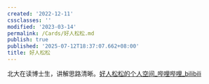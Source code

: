 ```yaml
---
created: '2022-12-11'
cssclasses: ''
modified: '2023-03-14'
permalink: /Cards/好人松松.md
publish: true
published: '2025-07-12T18:37:07.662+08:00'
title: 好人松松
---
```

北大在读博士生，讲解思路清晰。[好人松松的个人空间_哔哩哔哩_bilibili](https://space.bilibili.com/2078781964)